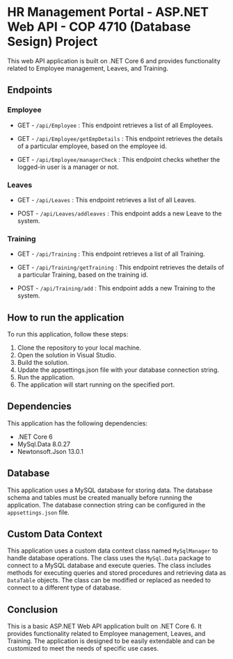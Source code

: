 # HR Management Portal - ASP.NET Web API - COP 4710 (Database Sesign) Project
This web API application is built on .NET Core 6 and provides functionality related to Employee management, Leaves, and Training.

## Endpoints
### Employee
* GET - `/api/Employee` :
This endpoint retrieves a list of all Employees.

* GET - `/api/Employee/getEmpDetails` :
This endpoint retrieves the details of a particular employee, based on the employee id.

* GET - `/api/Employee/managerCheck` :
This endpoint checks whether the logged-in user is a manager or not.

### Leaves
* GET - `/api/Leaves` :
This endpoint retrieves a list of all Leaves.

* POST - `/api/Leaves/addleaves` :
This endpoint adds a new Leave to the system.

### Training
* GET - `/api/Training` :
This endpoint retrieves a list of all Training.

* GET - `/api/Training/getTraining` :
This endpoint retrieves the details of a particular Training, based on the training id.

* POST - `/api/Training/add` :
This endpoint adds a new Training to the system.

## How to run the application
To run this application, follow these steps:

1. Clone the repository to your local machine.
2. Open the solution in Visual Studio.
3. Build the solution.
4. Update the appsettings.json file with your database connection string.
5. Run the application.
6. The application will start running on the specified port.
## Dependencies
This application has the following dependencies:

* .NET Core 6
* MySql.Data 8.0.27
* Newtonsoft.Json 13.0.1
## Database
This application uses a MySQL database for storing data. The database schema and tables must be created manually before running the application. The database connection string can be configured in the `appsettings.json` file.

## Custom Data Context
This application uses a custom data context class named `MySqlManager` to handle database operations. The class uses the `MySql.Data` package to connect to a MySQL database and execute queries. The class includes methods for executing queries and stored procedures and retrieving data as `DataTable` objects. The class can be modified or replaced as needed to connect to a different type of database.

## Conclusion
This is a basic ASP.NET Web API application built on .NET Core 6. It provides functionality related to Employee management, Leaves, and Training. The application is designed to be easily extendable and can be customized to meet the needs of specific use cases.

